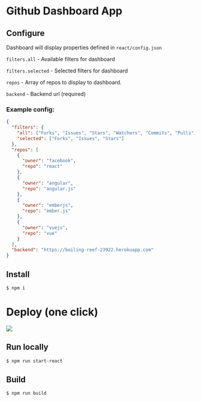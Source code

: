 # Github Dashboard App

## Configure

Dashboard will display properties defined in `react/config.json`

`filters.all` - Available filters for dashboard

`filters.selected` - Selected filters for dashboard

`repos` - Array of repos to display to dashboard.

`backend` - Backend url (required)

### Example config:

```json
{
  "filters": {
    "all": ["Forks", "Issues", "Stars", "Watchers", "Commits", "Pulls"],
    "selected": ["Forks", "Issues", "Stars"]
  },
  "repos": [
    {
      "owner": "facebook",
      "repo": "react"
    },
    {
      "owner": "angular",
      "repo": "angular.js"
    },
    {
      "owner": "emberjs",
      "repo": "ember.js"
    },
    {
      "owner": "vuejs",
      "repo": "vue"
    }
  ],
  "backend": "https://boiling-reef-23922.herokuapp.com"
}
```

## Install

```sh
$ npm i
```

# Deploy (one click)

<a href="https://app.netlify.com/start/deploy?repository=https://github.com/ovidubya/github-dashboard-app">
<img src="https://www.netlify.com/img/deploy/button.svg">
</a>

## Run locally

```sh
$ npm run start-react
```

## Build

```sh
$ npm run build
```
